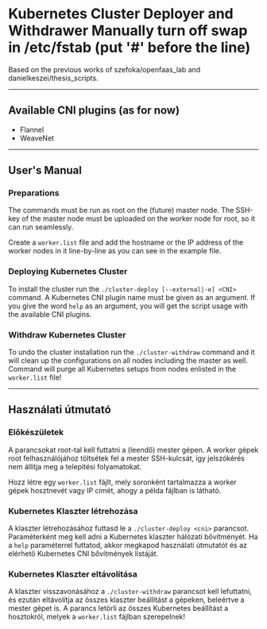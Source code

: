 # Kubernetes Cluster Deployer and Withdrawer Manually turn off swap in /etc/fstab (put '#' before the line)

Based on the previous works of szefoka/openfaas_lab and danielkeszei/thesis_scripts.
 
---

## Available CNI plugins (as for now)
* Flannel
* WeaveNet

---

## User's Manual

### Preparations
The commands must be run as root on the (future) master node. The SSH-key of the master node must be uploaded
on the worker node for root, so it can run seamlessly.

Create a `worker.list` file and add the hostname or the IP address of the worker nodes in it line-by-line
as you can see in the example file.

### Deploying Kubernetes Cluster
To install the cluster run the `./cluster-deploy [--external|-e] <CNI>` command. A Kubernetes CNI plugin name
must be given as an argument. If you give the word `help` as an argument, you will get the script usage
with the available CNI plugins.

### Withdraw Kubernetes Cluster
To undo the cluster installation run the `./cluster-withdraw` command and it will clean up the configurations
on all nodes including the master as well. Command will purge all Kubernetes setups from nodes enlisted
in the `worker.list` file!

---

## Használati útmutató

### Előkészületek
A parancsokat root-tal kell futtatni a (leendő) mester gépen. A worker gépek root felhasználójához töltsétek fel
a mester SSH-kulcsát, így jelszókérés nem állítja meg a telepítési folyamatokat.

Hozz létre egy `worker.list` fájlt, mely soronként tartalmazza a worker gépek hosztnevét vagy IP címét, ahogy
a példa fájlban is látható.

### Kubernetes Klaszter létrehozása

A klaszter létrehozásához futtasd le a `./cluster-deploy <cni>` parancsot. Paraméterként meg kell adni a Kubernetes
klaszter hálózati bővítményét. Ha a `help` paraméterrel futtatod, akkor megkapod használati útmutatót és az elérhető
Kubernetes CNI bővítmények listáját.


### Kubernetes Klaszter eltávolítása
A klaszter visszavonásához a `./cluster-withdraw` parancsot kell lefuttatni, és ezután eltávolítja az összes klaszter
beállítást a gépeken, beleértve a mester gépet is. A parancs letörli az összes Kubernetes beállítást a hosztokról,
melyek  a `worker.list` fájlban szerepelnek!
